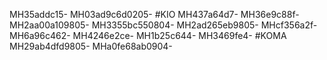 MH35addc15-
MH03ad9c6d0205-
#KIO
MH437a64d7-
MH36e9c88f-
MH2aa00a109805-
MH3355bc550804-
MH2ad265eb9805-
MHcf356a2f-
MH6a96c462-
MH4246e2ce-
MH1b25c644-
MH3469fe4-
#KOMA
MH29ab4dfd9805-
MHa0fe68ab0904-